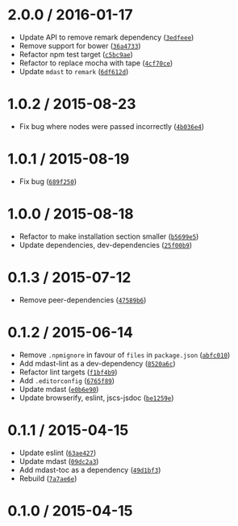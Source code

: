 <!--remark setext-->

<!--lint disable no-multiple-toplevel-headings-->

2.0.0 / 2016-01-17
==================

*   Update API to remove remark dependency ([`3edfeee`](https://github.com/wooorm/mdast-util-heading-range/commit/3edfeee))
*   Remove support for bower ([`36a4733`](https://github.com/wooorm/mdast-util-heading-range/commit/36a4733))
*   Refactor npm test target ([`c5bc9ae`](https://github.com/wooorm/mdast-util-heading-range/commit/c5bc9ae))
*   Refactor to replace mocha with tape ([`4cf70ce`](https://github.com/wooorm/mdast-util-heading-range/commit/4cf70ce))
*   Update `mdast` to `remark` ([`6df612d`](https://github.com/wooorm/mdast-util-heading-range/commit/6df612d))

1.0.2 / 2015-08-23
==================

*   Fix bug where nodes were passed incorrectly ([`4b036e4`](https://github.com/wooorm/mdast-util-heading-range/commit/4b036e4))

1.0.1 / 2015-08-19
==================

*   Fix bug ([`689f250`](https://github.com/wooorm/mdast-util-heading-range/commit/689f250))

1.0.0 / 2015-08-18
==================

*   Refactor to make installation section smaller ([`b5699e5`](https://github.com/wooorm/mdast-util-heading-range/commit/b5699e5))
*   Update dependencies, dev-dependencies ([`25f00b9`](https://github.com/wooorm/mdast-util-heading-range/commit/25f00b9))

0.1.3 / 2015-07-12
==================

*   Remove peer-dependencies ([`47589b6`](https://github.com/wooorm/mdast-util-heading-range/commit/47589b6))

0.1.2 / 2015-06-14
==================

*   Remove `.npmignore` in favour of `files` in `package.json` ([`abfc010`](https://github.com/wooorm/mdast-util-heading-range/commit/abfc010))
*   Add mdast-lint as a dev-dependency ([`8520a6c`](https://github.com/wooorm/mdast-util-heading-range/commit/8520a6c))
*   Refactor lint targets ([`f1bf4b9`](https://github.com/wooorm/mdast-util-heading-range/commit/f1bf4b9))
*   Add `.editorconfig` ([`6765f89`](https://github.com/wooorm/mdast-util-heading-range/commit/6765f89))
*   Update mdast ([`e0b6e90`](https://github.com/wooorm/mdast-util-heading-range/commit/e0b6e90))
*   Update browserify, eslint, jscs-jsdoc ([`be1259e`](https://github.com/wooorm/mdast-util-heading-range/commit/be1259e))

0.1.1 / 2015-04-15
==================

*   Update eslint ([`63ae427`](https://github.com/wooorm/mdast-util-heading-range/commit/63ae427))
*   Update mdast ([`09dc2a3`](https://github.com/wooorm/mdast-util-heading-range/commit/09dc2a3))
*   Add mdast-toc as a dependency ([`49d1bf3`](https://github.com/wooorm/mdast-util-heading-range/commit/49d1bf3))
*   Rebuild ([`7a7ae6e`](https://github.com/wooorm/mdast-util-heading-range/commit/7a7ae6e))

0.1.0 / 2015-04-15
==================
